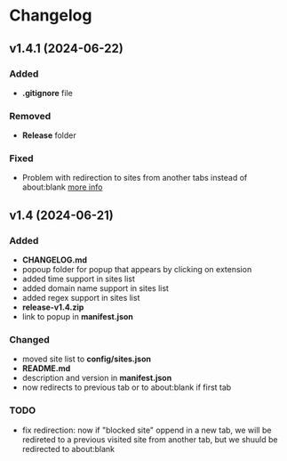# Changelog

## v1.4.1 (2024-06-22)

### Added

- **.gitignore** file

### Removed

- **Release** folder

### Fixed

- Problem with redirection to sites from another tabs instead of about:blank [more info](#todo)

## v1.4 (2024-06-21)

### Added

- **CHANGELOG.md**
- popoup folder for popup that appears by clicking on extension
- added time support in sites list
- added domain name support in sites list
- added regex support in sites list
- **release-v1.4.zip**
- link to popup in **manifest.json**

### Changed

- moved site list to **config/sites.json**
- **README.md**
- description and version in **manifest.json**
- now redirects to previous tab or to about:blank if first tab

### TODO

- fix redirection: now if "blocked site" oppend in a new tab, we will be redireted to a previous visited site from another tab, but we shuuld be redirected to about:blank

